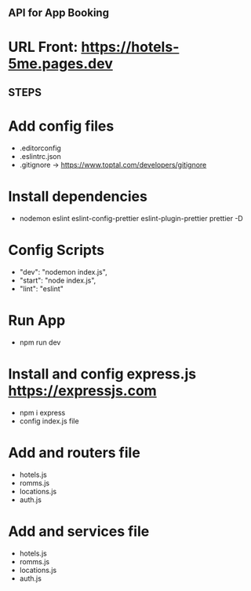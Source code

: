 ## API for App Booking
# URL Front: https://hotels-5me.pages.dev

## STEPS

# Add config files
 - .editorconfig
 - .eslintrc.json
 - .gitignore -> https://www.toptal.com/developers/gitignore

# Install dependencies
 - nodemon eslint eslint-config-prettier eslint-plugin-prettier prettier -D

# Config Scripts
 - "dev": "nodemon index.js",
 - "start": "node index.js",
 - "lint": "eslint"


# Run App
 - npm run dev

# Install and config express.js https://expressjs.com
 - npm i express 
 - config index.js file


# Add and routers file
 - hotels.js
 - romms.js
 - locations.js
 - auth.js

# Add and services file
 - hotels.js
 - romms.js
 - locations.js
 - auth.js
